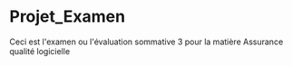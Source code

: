 # Projet_Examen
Ceci est l'examen ou l'évaluation sommative 3 pour la matière Assurance qualité logicielle

